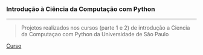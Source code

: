 ### Introdução à Ciência da Computação com Python 

--- 
> Projetos realizados nos cursos (parte 1 e 2) de introdução a Ciencia da Computaçao com Python da Universidade de São Paulo

[Curso](https://www.coursera.org/learn/ciencia-computacao-python-conceitos)
